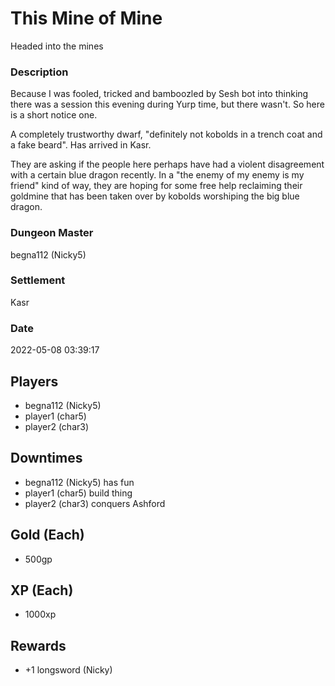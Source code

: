 # This Mine of Mine
Headed into the mines
### Description
Because I was fooled, tricked and bamboozled by Sesh bot into thinking there was a session this evening during Yurp time, but there wasn't. So here is a short notice one.

A completely trustworthy dwarf, "definitely not kobolds in a trench coat and a fake beard". Has arrived in Kasr.

They are asking if the people here perhaps have had a violent disagreement with a certain blue dragon recently. In a "the enemy of my enemy is my friend" kind of way, they are hoping for some free help reclaiming their goldmine that has been taken over by kobolds worshiping the big blue dragon.
### Dungeon Master
begna112 (Nicky5)
### Settlement
Kasr
### Date
2022-05-08 03:39:17
## Players
* begna112 (Nicky5)
* player1 (char5)
* player2 (char3)
## Downtimes
* begna112 (Nicky5) has fun
* player1 (char5) build thing
* player2 (char3) conquers Ashford
## Gold (Each)
* 500gp
## XP (Each)
* 1000xp
## Rewards
* +1 longsword (Nicky)